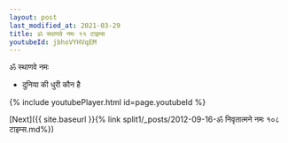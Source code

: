 ```yaml
---
layout: post
last_modified_at: 2021-03-29
title: ॐ स्थाणवे नमः ११ टाइम्स
youtubeId: jbhoVYHVqEM
---
```

 
 
 ॐ स्थाणवे नमः  
 
 -  दुनिया की धुरी कौन है 
 
  
 
  
 
 
 
 
 
 


{% include youtubePlayer.html id=page.youtubeId %}
 
[Next]({{ site.baseurl }}{% link  split1/_posts/2012-09-16-ॐ निवृतात्मने नमः १०८ टाइम्स.md%})
 
